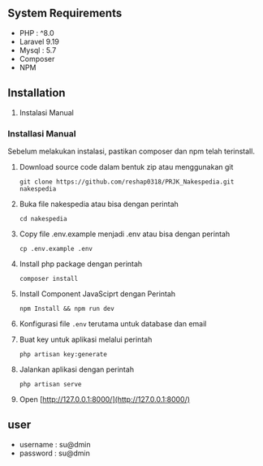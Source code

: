 ## System Requirements

- PHP : ^8.0
- Laravel 9.19
- Mysql : 5.7
- Composer
- NPM

## Installation

1. Instalasi Manual

### Installasi Manual

Sebelum melakukan instalasi, pastikan composer dan npm telah terinstall.

1. Download source code dalam bentuk zip atau menggunakan git

   `git clone https://github.com/reshap0318/PRJK_Nakespedia.git nakespedia`

2. Buka file nakespedia atau bisa dengan perintah

    `cd nakespedia`

3. Copy file .env.example menjadi .env atau bisa dengan perintah

    `cp .env.example .env`

4. Install php package dengan perintah

   `composer install`

5. Install Component JavaSciprt dengan Perintah

    `npm Install && npm run dev`

6. Konfigurasi file `.env` terutama untuk database dan email

7. Buat key untuk aplikasi melalui perintah

   `php artisan key:generate`

8. Jalankan aplikasi dengan perintah

    `php artisan serve`

9. Open [http://127.0.0.1:8000/](http://127.0.0.1:8000/)

## user
- username : su@dmin
- password : su@dmin